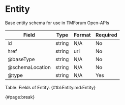 <!--
    ATTENTION: This file was generated via gradle!
               Do NOT manually edit this file! Any such changes will be overwritten!
-->

# Entity

Base entity schema for use in TMForum Open-APIs

| Field | Type | Format | Required |
| ------- | ------- | ------- | --- |
| id | string | N/A | No |
| href | string | uri | No |
| @baseType | string | N/A | No |
| @schemaLocation | string | N/A | No |
| @type | string | N/A | Yes |

Table: Fields of Entity. {#tbl:Entity.md:Entity}

{#page:break}
